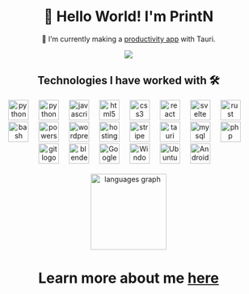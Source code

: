 <div>
  <h1 align="center">👋 Hello World! I'm PrintN</h1>
  <p align="center">🔭 I’m currently making a <a href="https://github.com/PrintN/All-In-One-Productivity" target="_blank">productivity app</a> with Tauri.</p>
</div>

<div align="center">
  <img src="https://media0.giphy.com/media/AF7lbthr7cTYI/giphy.gif?cid=ecf05e47qg16k09feyq0uqfbj5sgk97janiteubxdyhz33ss&ep=v1_gifs_search&rid=giphy.gif&ct=g)">
</div>


<div align="center">
  <h2>Technologies I have worked with 🛠️</h2>
</div>

<div align="center">
<img src="https://cdn.jsdelivr.net/gh/devicons/devicon/icons/python/python-original.svg" height="40" alt="python logo" title="Python" />
<img width="12" />
<img src="https://cdn.jsdelivr.net/gh/devicons/devicon/icons/flask/flask-original.svg" height="40" alt="python flask logo" title="Flask" />
<img width="12" />
<img src="https://cdn.jsdelivr.net/gh/devicons/devicon/icons/javascript/javascript-original.svg" height="40" alt="javascript logo" title="JavaScript" />
<img width="12" />
<img src="https://cdn.jsdelivr.net/gh/devicons/devicon/icons/html5/html5-original.svg" height="40" alt="html5 logo" title="HTML5" />
<img width="12" />
<img src="https://cdn.jsdelivr.net/gh/devicons/devicon/icons/css3/css3-original.svg" height="40" alt="css3 logo" title="CSS3" />
<img width="12" />
<img src="https://skillicons.dev/icons?i=react" height="40" alt="react logo" title="React" />
<img width="12" />
<img src="https://cdn.jsdelivr.net/gh/devicons/devicon/icons/svelte/svelte-original.svg" height="40" alt="svelte logo" title="Svelte" />
<img width="12" />
<img src="https://cdn.jsdelivr.net/gh/devicons/devicon/icons/rust/rust-original.svg" height="40" alt="rust logo" title="Rust" />
<img width="12" />
<img src="https://cdn.jsdelivr.net/gh/devicons/devicon/icons/bash/bash-original.svg" height="40" alt="bash logo" title="Bash" />
<img width="12" />
<img src="https://cdn.jsdelivr.net/gh/devicons/devicon/icons/powershell/powershell-original.svg" height="40" alt="powershell logo" title="PowerShell" />
<img width="12" />
<img src="https://cdn.jsdelivr.net/gh/devicons/devicon/icons/wordpress/wordpress-original.svg" height="40" alt="wordpress logo" title="WordPress" />
<img width="12" />
<img src="https://vectorwiki.com/images/qXZW6__hostinger.svg" height="40" alt="hostinger logo" title="Hostinger" />
<img width="12" />
<img src="https://www.vectorlogo.zone/logos/stripe/stripe-ar21.svg" height="40" alt="stripe logo" title="Stripe" />
<img width="12" />
<img src="https://cdn.jsdelivr.net/gh/devicons/devicon/icons/tauri/tauri-original.svg" height="40" alt="tauri logo" title="Tauri" />
<img width="12" />
<img src="https://cdn.jsdelivr.net/gh/devicons/devicon/icons/mysql/mysql-original.svg" height="40" alt="mysql logo" title="MySQL" />
<img width="12" />
<img src="https://cdn.jsdelivr.net/gh/devicons/devicon/icons/php/php-original.svg" height="40" alt="php logo" title="PHP" />
<img width="12" />
<img src="https://cdn.jsdelivr.net/gh/devicons/devicon/icons/git/git-original.svg" height="40" alt="git logo" title="Git" />
<img width="12" />
<img src="https://cdn.jsdelivr.net/gh/devicons/devicon@latest/icons/blender/blender-original.svg" height="40" alt="blender logo" title="Blender" />
<img width="12" />
<img src="https://cdn.jsdelivr.net/gh/devicons/devicon@latest/icons/googlecloud/googlecloud-original.svg" height="40" alt="Google Cloud logo" title="Google Cloud" />
<img width="12" />
<img src="https://cdn.jsdelivr.net/gh/devicons/devicon@latest/icons/windows11/windows11-original-wordmark.svg" height="40" alt="Windows 11 logo" title="Windows 11" />
<img width="12" />
<img src="https://cdn.jsdelivr.net/gh/devicons/devicon@latest/icons/ubuntu/ubuntu-original.svg" height="40" alt="Ubuntu logo" title="Ubuntu" />
<img width="12" />
<img src="https://cdn.jsdelivr.net/gh/devicons/devicon@latest/icons/android/android-plain.svg" height="40" alt="Android logo" title="Android" />
<img width="12" />
</div>

<br clear="both">  
<div align="center">
  <img src="https://github-readme-stats.vercel.app/api/top-langs?username=PrintN&locale=en&hide_title=false&layout=compact&card_width=320&langs_count=5&theme=dracula&hide_border=false&order=2" height="150"   alt="languages graph"  />
</div>

<h1 align="center">Learn more about me <a href="https://printn.github.io" target="_blank">here</a></h1>
